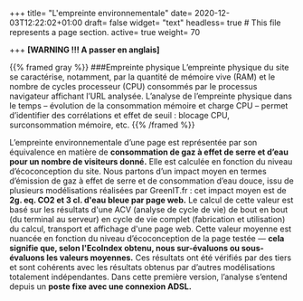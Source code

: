 +++
title= "L'empreinte environnementale"
date= 2020-12-03T12:22:02+01:00
draft= false
widget= "text"
headless= true  # This file represents a page section.
active= true
weight= 70

+++
**[WARNING !!! A passer en anglais]**

<!-- possibilité de changer ce shortcode -->
{{% framed gray %}}
###Empreinte physique
L’empreinte physique du site se caractérise, notamment, par la quantité de mémoire vive (RAM)
et le nombre de cycles processeur (CPU) consommés par le processus navigateur affichant l’URL analysée.
L’analyse de l’empreinte physique dans le temps – évolution de la consommation mémoire et
charge CPU – permet d’identifier des corrélations et effet de seuil : blocage CPU, surconsommation mémoire, etc.
{{% /framed %}}

L’empreinte environnementale d’une page est représentée par son équivalence en matière de **consommation de gaz à effet de serre et d’eau pour un nombre de visiteurs donné.** Elle est calculée en fonction du niveau d’écoconception du site.
Nous partons d’un impact moyen en termes d’émission de gaz à effet de serre et de consommation d’eau douce,
issu de plusieurs modélisations réalisées par GreenIT.fr : cet impact moyen est de **2g. eq. CO2 et 3 cl. d'eau bleue par page web.**
Le calcul de cette valeur est basé sur les résultats d'une ACV (analyse de cycle de vie) de bout en bout (du terminal au serveur)
en cycle de vie complet (fabrication et utilisation) du calcul, transport et affichage d'une page web.
Cette valeur moyenne est nuancée en fonction du niveau d’écoconception de la page testée  — **cela signifie que, selon l'EcoIndex obtenu, nous sur-évaluons ou sous-évaluons les valeurs moyennes.**
Ces résultats ont été vérifiés par des tiers et sont cohérents avec les résultats obtenus par d’autres modélisations totalement indépendantes.
Dans cette première version, l’analyse s’entend depuis un **poste fixe avec une connexion ADSL.**
